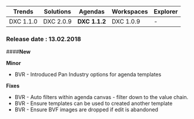 Trends|Solutions|Agendas|Workspaces|Explorer
|----|----|----|----|----
|DXC 1.1.0|DXC 2.0.9|**DXC 1.1.2**|DXC 1.0.9|-

### Release date : 13.02.2018

####**New**

**Minor**
* BVR - Introduced Pan Industry options for agenda templates

**Fixes**
* BVR - Auto filters within agenda canvas - filter down to the value chain.
* BVR - Ensure templates can be used to created another template
* BVR - Ensure BVF images are dropped if edit is abandoned 

